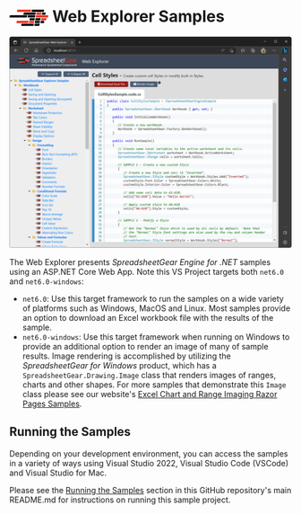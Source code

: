 # <img src="../images/sg-logo-shadow-white.svg" style="width: 70px; vertical-align: middle;" alt="SpreadsheetGear Logo"> Web Explorer Samples
![Screenshot of the WPF Explorer](screenshot.png)

The Web Explorer presents *SpreadsheetGear Engine for .NET* samples using an ASP.NET Core Web App.  Note this VS Project targets both `net6.0` and `net6.0-windows`:
  - `net6.0`: Use this target framework to run the samples on a wide variety of platforms such as Windows, MacOS and Linux. Most samples provide an option to download an Excel workbook file with the results of the sample.
  - `net6.0-windows`: Use this target framework when running on Windows to provide an additional option to render an image of many of sample results.  Image rendering is accomplished by utilizing the *SpreadsheetGear for Windows* product, which has a `SpreadsheetGear.Drawing.Image` class that renders images of ranges, charts and other shapes.  For more samples that demonstrate this `Image` class please see our website's [Excel Chart and Range Imaging Razor Pages Samples](https://www.spreadsheetgear.com/Support/Samples/RazorPages/Category/Imaging).


## Running the Samples
Depending on your development environment, you can access the samples in a variety of ways using Visual Studio 2022, Visual Studio Code (VSCode) and Visual Studio for Mac.

Please see the <a href="../README.md#section-running-the-samples">Running the Samples</a> section in this GitHub repository's main README.md for instructions on running this sample project.